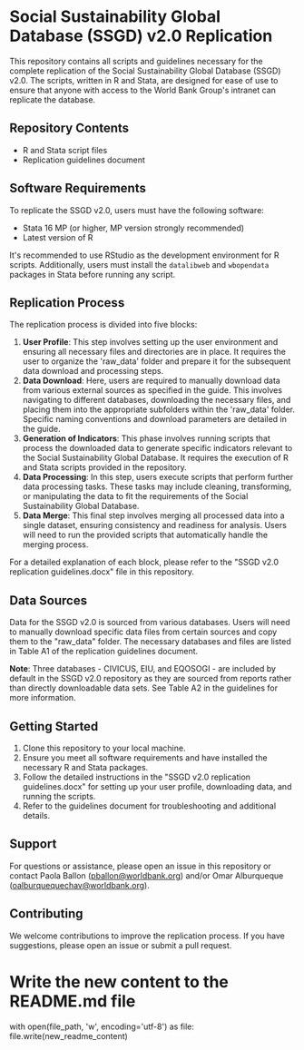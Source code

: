 # Social Sustainability Global Database (SSGD) v2.0 Replication

This repository contains all scripts and guidelines necessary for the complete replication of the Social Sustainability Global Database (SSGD) v2.0. The scripts, written in R and Stata, are designed for ease of use to ensure that anyone with access to the World Bank Group's intranet can replicate the database.

## Repository Contents

- R and Stata script files
- Replication guidelines document

## Software Requirements

To replicate the SSGD v2.0, users must have the following software:

- Stata 16 MP (or higher, MP version strongly recommended)
- Latest version of R

It's recommended to use RStudio as the development environment for R scripts. Additionally, users must install the `datalibweb` and `wbopendata` packages in Stata before running any script.

## Replication Process

The replication process is divided into five blocks:

1. **User Profile**: This step involves setting up the user environment and ensuring all necessary files and directories are in place. It requires the user to organize the 'raw_data' folder and prepare it for the subsequent data download and processing steps.
2. **Data Download**: Here, users are required to manually download data from various external sources as specified in the guide. This involves navigating to different databases, downloading the necessary files, and placing them into the appropriate subfolders within the 'raw_data' folder. Specific naming conventions and download parameters are detailed in the guide.
3. **Generation of Indicators**: This phase involves running scripts that process the downloaded data to generate specific indicators relevant to the Social Sustainability Global Database. It requires the execution of R and Stata scripts provided in the repository.
4. **Data Processing**: In this step, users execute scripts that perform further data processing tasks. These tasks may include cleaning, transforming, or manipulating the data to fit the requirements of the Social Sustainability Global Database.
5. **Data Merge**: This final step involves merging all processed data into a single dataset, ensuring consistency and readiness for analysis. Users will need to run the provided scripts that automatically handle the merging process.

For a detailed explanation of each block, please refer to the "SSGD v2.0 replication guidelines.docx" file in this repository.

## Data Sources

Data for the SSGD v2.0 is sourced from various databases. Users will need to manually download specific data files from certain sources and copy them to the "raw_data" folder. The necessary databases and files are listed in Table A1 of the replication guidelines document.

**Note**: Three databases - CIVICUS, EIU, and EQOSOGI - are included by default in the SSGD v2.0 repository as they are sourced from reports rather than directly downloadable data sets. See Table A2 in the guidelines for more information.

## Getting Started

1. Clone this repository to your local machine.
2. Ensure you meet all software requirements and have installed the necessary R and Stata packages.
3. Follow the detailed instructions in the "SSGD v2.0 replication guidelines.docx" for setting up your user profile, downloading data, and running the scripts.
4. Refer to the guidelines document for troubleshooting and additional details.

## Support

For questions or assistance, please open an issue in this repository or contact Paola Ballon (pballon@worldbank.org) and/or Omar Alburqueque (oalburquequechav@worldbank.org).

## Contributing

We welcome contributions to improve the replication process. If you have suggestions, please open an issue or submit a pull request.

# Write the new content to the README.md file
with open(file_path, 'w', encoding='utf-8') as file:
    file.write(new_readme_content)
